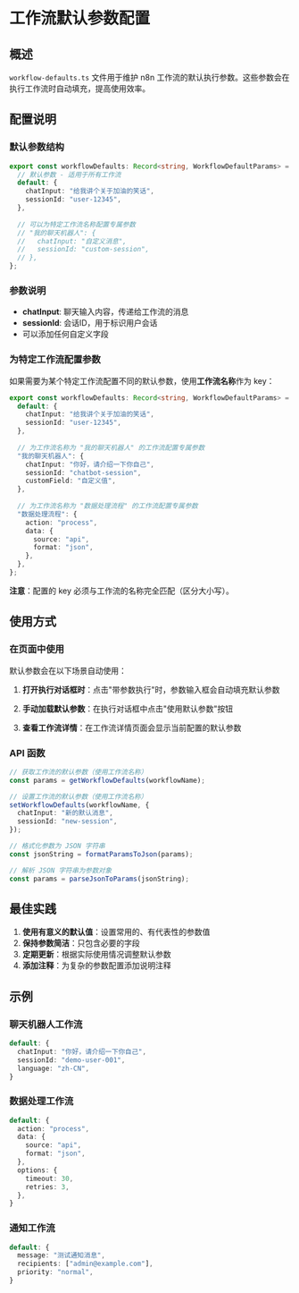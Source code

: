 # 工作流默认参数配置

## 概述

`workflow-defaults.ts` 文件用于维护 n8n 工作流的默认执行参数。这些参数会在执行工作流时自动填充，提高使用效率。

## 配置说明

### 默认参数结构

```typescript
export const workflowDefaults: Record<string, WorkflowDefaultParams> = {
  // 默认参数 - 适用于所有工作流
  default: {
    chatInput: "给我讲个关于加油的笑话",
    sessionId: "user-12345",
  },
  
  // 可以为特定工作流名称配置专属参数
  // "我的聊天机器人": {
  //   chatInput: "自定义消息",
  //   sessionId: "custom-session",
  // },
};
```

### 参数说明

- **chatInput**: 聊天输入内容，传递给工作流的消息
- **sessionId**: 会话ID，用于标识用户会话
- 可以添加任何自定义字段

### 为特定工作流配置参数

如果需要为某个特定工作流配置不同的默认参数，使用**工作流名称**作为 key：

```typescript
export const workflowDefaults: Record<string, WorkflowDefaultParams> = {
  default: {
    chatInput: "给我讲个关于加油的笑话",
    sessionId: "user-12345",
  },
  
  // 为工作流名称为 "我的聊天机器人" 的工作流配置专属参数
  "我的聊天机器人": {
    chatInput: "你好，请介绍一下你自己",
    sessionId: "chatbot-session",
    customField: "自定义值",
  },
  
  // 为工作流名称为 "数据处理流程" 的工作流配置专属参数
  "数据处理流程": {
    action: "process",
    data: {
      source: "api",
      format: "json",
    },
  },
};
```

**注意**：配置的 key 必须与工作流的名称完全匹配（区分大小写）。

## 使用方式

### 在页面中使用

默认参数会在以下场景自动使用：

1. **打开执行对话框时**：点击"带参数执行"时，参数输入框会自动填充默认参数

2. **手动加载默认参数**：在执行对话框中点击"使用默认参数"按钮

3. **查看工作流详情**：在工作流详情页面会显示当前配置的默认参数

### API 函数

```typescript
// 获取工作流的默认参数（使用工作流名称）
const params = getWorkflowDefaults(workflowName);

// 设置工作流的默认参数（使用工作流名称）
setWorkflowDefaults(workflowName, {
  chatInput: "新的默认消息",
  sessionId: "new-session",
});

// 格式化参数为 JSON 字符串
const jsonString = formatParamsToJson(params);

// 解析 JSON 字符串为参数对象
const params = parseJsonToParams(jsonString);
```

## 最佳实践

1. **使用有意义的默认值**：设置常用的、有代表性的参数值
2. **保持参数简洁**：只包含必要的字段
3. **定期更新**：根据实际使用情况调整默认参数
4. **添加注释**：为复杂的参数配置添加说明注释

## 示例

### 聊天机器人工作流

```typescript
default: {
  chatInput: "你好，请介绍一下你自己",
  sessionId: "demo-user-001",
  language: "zh-CN",
}
```

### 数据处理工作流

```typescript
default: {
  action: "process",
  data: {
    source: "api",
    format: "json",
  },
  options: {
    timeout: 30,
    retries: 3,
  },
}
```

### 通知工作流

```typescript
default: {
  message: "测试通知消息",
  recipients: ["admin@example.com"],
  priority: "normal",
}
```

